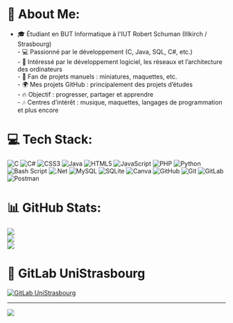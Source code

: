 # 💫 About Me:
- 🎓 Étudiant en BUT Informatique à l'IUT Robert Schuman (Illkirch / Strasbourg)  <br>- 💻 Passionné par le développement (C, Java, SQL, C#, etc.)  <br>- 🚀 Intéressé par le développement logiciel, les réseaux et l’architecture des ordinateurs  <br>- 📐 Fan de projets manuels : miniatures, maquettes, etc.  <br>- 🌍 Mes projets GitHub : principalement des projets d’études  <br>- 🔥 Objectif : progresser, partager et apprendre  <br>- 🎶 Centres d’intérêt : musique, maquettes, langages de programmation et plus encore  <br>


# 💻 Tech Stack:
![C](https://img.shields.io/badge/c-%2300599C.svg?style=flat&logo=c&logoColor=white) ![C#](https://img.shields.io/badge/c%23-%23239120.svg?style=flat&logo=csharp&logoColor=white) ![CSS3](https://img.shields.io/badge/css3-%231572B6.svg?style=flat&logo=css3&logoColor=white) ![Java](https://img.shields.io/badge/java-%23ED8B00.svg?style=flat&logo=openjdk&logoColor=white) ![HTML5](https://img.shields.io/badge/html5-%23E34F26.svg?style=flat&logo=html5&logoColor=white) ![JavaScript](https://img.shields.io/badge/javascript-%23323330.svg?style=flat&logo=javascript&logoColor=%23F7DF1E) ![PHP](https://img.shields.io/badge/php-%23777BB4.svg?style=flat&logo=php&logoColor=white) ![Python](https://img.shields.io/badge/python-3670A0?style=flat&logo=python&logoColor=ffdd54) ![Bash Script](https://img.shields.io/badge/bash_script-%23121011.svg?style=flat&logo=gnu-bash&logoColor=white) ![.Net](https://img.shields.io/badge/.NET-5C2D91?style=flat&logo=.net&logoColor=white) ![MySQL](https://img.shields.io/badge/mysql-4479A1.svg?style=flat&logo=mysql&logoColor=white) ![SQLite](https://img.shields.io/badge/sqlite-%2307405e.svg?style=flat&logo=sqlite&logoColor=white) ![Canva](https://img.shields.io/badge/Canva-%2300C4CC.svg?style=flat&logo=Canva&logoColor=white) ![GitHub](https://img.shields.io/badge/github-%23121011.svg?style=flat&logo=github&logoColor=white) ![Git](https://img.shields.io/badge/git-%23F05033.svg?style=flat&logo=git&logoColor=white) ![GitLab](https://img.shields.io/badge/gitlab-%23181717.svg?style=flat&logo=gitlab&logoColor=white) ![Postman](https://img.shields.io/badge/Postman-FF6C37?style=flat&logo=postman&logoColor=white)
# 📊 GitHub Stats:
![](https://github-readme-stats.vercel.app/api?username=news782&theme=dark&hide_border=false&include_all_commits=false&count_private=false)<br/>
![](https://nirzak-streak-stats.vercel.app/?user=news782&theme=dark&hide_border=false)<br/>
![](https://github-readme-stats.vercel.app/api/top-langs/?username=news782&theme=dark&hide_border=false&include_all_commits=false&count_private=false&layout=compact)
# 🐙 GitLab UniStrasbourg
[![GitLab UniStrasbourg](https://img.shields.io/badge/GitLab-UniStrasbourg-orange?style=flat&logo=gitlab&logoColor=white)](https://git.unistra.fr/m.caubert)



---
[![](https://visitcount.itsvg.in/api?id=news782&icon=0&color=0)](https://visitcount.itsvg.in)

